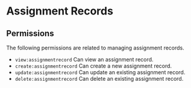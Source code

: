 # Assignment Records

## Permissions

The following permissions are related to managing assignment records.

- `view:assignmentrecord` Can view an assignment record.
- `create:assignmentrecord` Can create a new assignment record.
- `update:assignmentrecord` Can update an existing assignment record.
- `delete:assignmentrecord` Can delete an existing assignment record.

